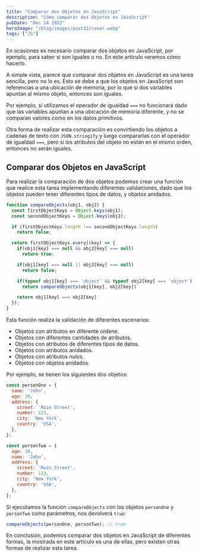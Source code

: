 ```yaml
---
title: "Comparar dos Objetos en JavaScript"
description: "Cómo comparar dos Objetos en JavaScript"
pubDate: "Dec 14 2022"
heroImage: "/blog/images/post12/cover.webp"
tags: ["JS"]
---
```


En ocasiones es necesario comparar dos objetos en JavaScript, por ejemplo, para saber si son iguales o no. En este artículo veremos cómo hacerlo.

A simple vista, parece que comparar dos objetos en JavaScript es una tarea sencilla, pero no lo es. Esto se debe a que los objetos en JavaScript son referencias a una ubicación de memoria, por lo que si dos variables apuntan al mismo objeto, entonces son iguales.

Por ejemplo, si utilizamos el operador de igualdad `===` no funcionará dado que las variables apuntan a una ubicación de memoria diferente, y no se comparan valores como en los datos primitivos.

Otra forma de realizar esta comparación es convirtiendo los objetos a cadenas de texto con `JSON.stringify` y luego compararlas con el operador de igualdad `===`, pero si los atributos del objeto no están en el mismo orden, entonces no serán iguales.

## Comparar dos Objetos en JavaScript

Para realizar la comparación de dos objetos podemos crear una función que realice esta tarea implementando diferentes validaciones, dado que los objetos pueden tener diferentes tipos de datos, y objetos anidados.

```js
function compareObjects(obj1, obj2) {
  const firstObjectKeys = Object.keys(obj1);
  const secondObjectKeys = Object.keys(obj2);

  if (firstObjectKeys.length !== secondObjectKeys.length)
    return false;

  return firstObjectKeys.every((key) => {
    if(obj1[key] === null && obj2[key] === null)
      return true;

    if(obj1[key] === null || obj2[key] === null)
      return false;

    if(typeof obj1[key] === 'object' && typeof obj2[key] === 'object')
      return compareObjects(obj1[key], obj2[key])

    return obj1[key] === obj2[key]
  });
}
```

Esta función realiza la validación de diferentes escenarios:

* Objetos con atributos en diferente ordene.
* Objetos con diferentes cantidades de atributos.
* Objetos con atributos de diferentes tipos de datos.
* Objetos con atributos anidados.
* Objetos con atributos nulos.
* Objetos con objetos anidados.

Por ejemplo, se tienen los siguientes dos objetos:

```js
const personOne = {
  name: 'John',
  age: 30,
  address: {
    street: 'Main Street',
    number: 123,
    city: 'New York',
    country: 'USA',
  },
};

const personTwo = {
  age: 30,
  name: 'John',
  address: {
    street: 'Main Street',
    number: 123,
    city: 'New York',
    country: 'USA',
  },
};
```

Si ejecutamos la función `compareObjects` con los objetos `personOne` y `personTwo` como parámetros, nos devolverá `true`:

```js
compareObjects(personOne, personTwo); // true
```

En conclusión, podemos comparar dos objetos en JavaScript de diferentes formas, la mostrada en este artículo es una de ellas, pero existen otras formas de realizar esta tarea.

